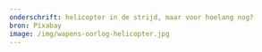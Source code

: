 ```yaml
---
onderschrift: helicopter in de strijd, maar voor hoelang nog?
bron: Pixabay
image: /img/wapens-oorlog-helicopter.jpg
---
```

